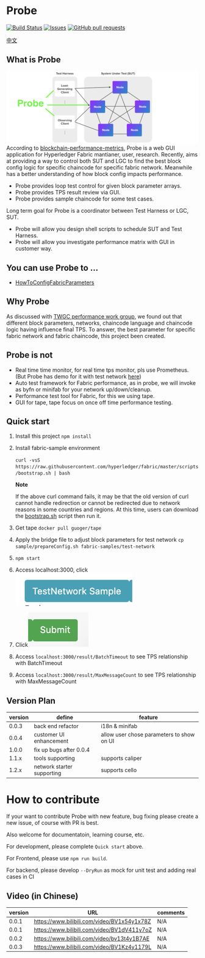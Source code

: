 # Probe
[![Build Status](https://dev.azure.com/yy19902439/yy19902439/_apis/build/status/SamYuan1990.Probe?branchName=main)](https://dev.azure.com/yy19902439/yy19902439/_build/latest?definitionId=8&branchName=main)
[![Issues](https://img.shields.io/github/issues/SamYuan1990/Probe?color=0088ff)](https://github.com/SamYuan1990/Probe/issues)
[![GitHub pull requests](https://img.shields.io/github/issues-pr/SamYuan1990/Probe?color=0088ff)](https://github.com/SamYuan1990/Probe/pulls)

[中文](README_ZH.MD)

## What is Probe
![Probe](doc/Probe.png)
According to [blockchain-performance-metrics](https://www.hyperledger.org/learn/publications/blockchain-performance-metrics), Probe is a web GUI application for Hyperledger Fabric mantianer, user, research. Recently, aims at providing a way to control both SUT and LGC to find the best block config logic for specific chaincode for specific fabric network.  Meanwhile has a better understanding of how block config impacts performance. 

- Probe provides loop test control for given block parameter arrays.
- Probe provides TPS result review via GUI.
- Probe provides sample chaincode for some test cases.

Long term goal for Probe is a coordinator between Test Harness or LGC, SUT.

- Probe will allow you design shell scripts to schedule SUT and Test Harness.
- Probe will allow you investigate performance matrix with GUI in customer way.

## You can use Probe to ...
- [HowToConfigFabricParameters](doc/HowToConfigFabricParameters.md)

## Why Probe
As discussed with [TWGC performance work group](https://github.com/Hyperledger-TWGC/fabric-performance-wiki), we found out that different block parameters, networks, chaincode language and chaincode logic having influence final TPS.
To answer, the best parameter for specific fabric network and fabric chaincode, this project been created.

## Probe is not
- Real time time monitor, for real time tps monitor, pls use Prometheus. (But Probe has demo for it with test network [here](https://www.bilibili.com/video/BV1x54y1x78Z))
- Auto test framework for Fabric performance, as in probe, we will invoke as byfn or minifab for your network up/down/cleanup.
- Performance test tool for Fabric, for this we using tape.
- GUI for tape, tape focus on once off time performance testing.

## Quick start
1. Install this project `npm install`

1. Install fabric-sample environment

   `curl -vsS https://raw.githubusercontent.com/hyperledger/fabric/master/scripts/bootstrap.sh | bash`

   **Note**  

   If the above curl command fails, it may be that the old version of curl cannot handle redirection or cannot be redirected due to network reasons in
some countries and regions. At this time, users can download the [bootstrap.sh](https://raw.githubusercontent.com/hyperledger/fabric/master/scripts/bootstrap.sh) script then run it.

1. Get tape `docker pull guoger/tape`

1. Apply the bridge file to adjust block parameters for test network `cp sample/prepareConfig.sh fabric-samples/test-network`

1. `npm start`

1. Access localhost:3000, click ![TestNetworkSample](doc/quick_sample.png)

1. Click![submit](doc/quicksample2.png)

1. Access `localhost:3000/result/BatchTimeout` to see TPS relationship with BatchTimeout

1. Access `localhost:3000/result/MaxMessageCount` to see TPS relationship with MaxMessageCount

## Version Plan
version | define| feature
---|---|---
0.0.3 | back end refactor | i18n & minifab
0.0.4 | customer UI enhancement | allow user chose parameters to show on UI
1.0.0 | fix up bugs after 0.0.4 | 
1.1.x | tools supporting | supports caliper
1.2.x | network starter supporting | supports cello

# How to contribute

If your want to contribute Probe with new feature, bug fixing please create a new issue, of course with PR is best.

Also welcome for documentatoin, learning course, etc.

For development, please complete `Quick start` above.

For Frontend, please use `npm run build`.

For backend, please develop `--DryRun` as mock for unit test and adding real cases in CI

## Video (in Chinese)
version | URL | comments
---|---|---
0.0.1 | https://www.bilibili.com/video/BV1x54y1x78Z | N/A
0.0.1 | https://www.bilibili.com/video/BV1dV411y7oZ | N/A
0.0.2 | https://www.bilibili.com/video/bv13t4y1B7AE | N/A
0.0.3 | https://www.bilibili.com/video/BV1Kz4y1179L | N/A